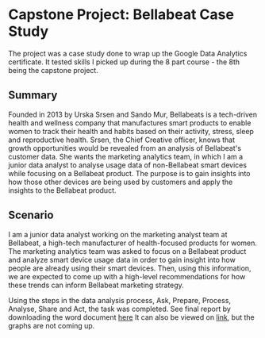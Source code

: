 # Capstone Project: Bellabeat Case Study

The project was a case study done to wrap up the Google Data Analytics certificate. It tested skills I picked up during the 8 part course - the 8th being the capstone project.

## Summary

Founded in 2013 by Urska Srsen and Sando Mur, Bellabeats is a tech-driven health and wellness company that manufactures smart products to enable women to track their health and habits based on their activity, stress, sleep and reproductive health.
Srsen, the Chief Creative officer, knows that growth opportunities would be revealed from an analysis of Bellabeat's customer data. She wants the marketing analytics team, in which I am a junior data analyst to analyse usage data of non-Bellabeat smart devices while focusing on a Bellabeat product. The purpose is to gain insights into how those other devices are being used by customers and apply the insights to the Bellabeat product.

## Scenario

I am a junior data analyst working on the marketing analyst team at Bellabeat, a high-tech manufacturer of health-focused products for women.
The marketing analytics team was asked to focus on a Bellabeat product and analyze smart device usage data in order to gain insight into how people are already using their smart devices. Then, using this information, we are expected to come up with a high-level recommendations for how these trends can inform Bellabeat marketing strategy.

Using the steps in the data analysis process, Ask, Prepare, Process, Analyse, Share and Act, the task was completed. See final report by downloading the word document [here](https://github.com/LJ-Luka/LJ-Luka.github.io-GoogleCapstone/blob/main/file_show.docx) 
It can also be viewed on [link](https://github.com/LJ-Luka/LJ-Luka.github.io-GoogleCapstone/blob/main/index.md), but the graphs are not coming up.

